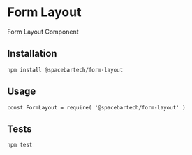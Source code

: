 Form Layout
========

Form Layout Component

## Installation

  `npm install @spacebartech/form-layout`

## Usage

  `const FormLayout = require( '@spacebartech/form-layout' )`

## Tests

`npm test`
